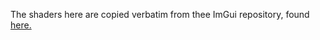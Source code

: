 The shaders here are copied verbatim from thee ImGui repository, found [here.](https://github.com/ocornut/imgui/tree/master/backends/vulkan)